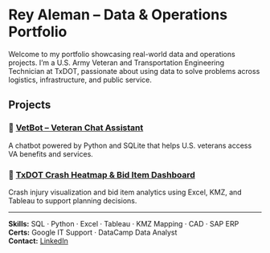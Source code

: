 # Rey Aleman – Data & Operations Portfolio

Welcome to my portfolio showcasing real-world data and operations projects. I’m a U.S. Army Veteran and Transportation Engineering Technician at TxDOT, passionate about using data to solve problems across logistics, infrastructure, and public service.

## Projects

### 🧠 [VetBot – Veteran Chat Assistant](./VetBot-Veteran-Chat-Assistant)
A chatbot powered by Python and SQLite that helps U.S. veterans access VA benefits and services.

### 🚧 [TxDOT Crash Heatmap & Bid Item Dashboard](./TxDOT-Crash-Heatmap-Dashboard)
Crash injury visualization and bid item analytics using Excel, KMZ, and Tableau to support planning decisions.

---

**Skills:** SQL · Python · Excel · Tableau · KMZ Mapping · CAD · SAP ERP  
**Certs:** Google IT Support · DataCamp Data Analyst  
**Contact:** [LinkedIn](https://www.linkedin.com/in/rey-aleman-913701107)
